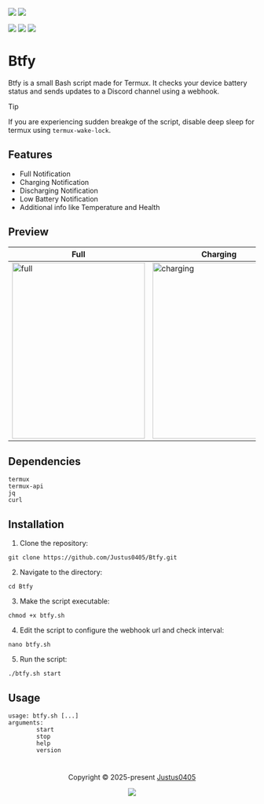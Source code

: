 <p align="left">
    <!-- Discord Badge -->
    <a href="https://discord.justus0405.com/"><img src="https://img.shields.io/discord/1370519315400495234?logo=Discord&colorA=1e1e2e&colorB=a6e3a1&style=for-the-badge"></a>
    <!-- Version Badge -->
    <a href="https://github.com/Justus0405/Btfy/blob/main/Btfy"><img src="https://img.shields.io/badge/Version-1.0-blue?colorA=1e1e2e&colorB=cdd6f4&style=for-the-badge"></a>
</p>

<p align="left">
    <!-- Stars Badge -->
	<a href="https://github.com/Justus0405/Btfy/stargazers"><img src="https://img.shields.io/github/stars/Justus0405/Btfy?colorA=1e1e2e&colorB=b7bdf8&style=for-the-badge"></a>
    <!-- Issues Badge -->
	<a href="https://github.com/Justus0405/Btfy/issues"><img src="https://img.shields.io/github/issues/Justus0405/Btfy?colorA=1e1e2e&colorB=f5a97f&style=for-the-badge"></a>
    <!-- Contributors Badge -->
	<a href="https://github.com/Justus0405/Btfy/contributors"><img src="https://img.shields.io/github/contributors/Justus0405/Btfy?colorA=1e1e2e&colorB=a6da95&style=for-the-badge"></a>
</p>

# Btfy

Btfy is a small Bash script made for Termux. It checks your device battery status and sends updates to a Discord channel using a webhook.

> [!TIP]
> If you are experiencing sudden breakge of the script,
> disable deep sleep for termux using `termux-wake-lock`.

## Features

- Full Notification
- Charging Notification
- Discharging Notification
- Low Battery Notification
- Additional info like Temperature and Health

## Preview

| Full                                                                                                                              | Charging                                                                                                                              | Discharging                                                                                                                              | Low Warning                                                                                                                          |
| --------------------------------------------------------------------------------------------------------------------------------- | ------------------------------------------------------------------------------------------------------------------------------------- | ---------------------------------------------------------------------------------------------------------------------------------------- | ------------------------------------------------------------------------------------------------------------------------------------ |
| <img width="270" height="358" alt="full" src="https://github.com/user-attachments/assets/8da46f68-39d1-4a9b-bbaf-24847c89066b" /> | <img width="270" height="358" alt="charging" src="https://github.com/user-attachments/assets/5fec53ad-f6e2-4ed8-bbbb-447b216ccefd" /> | <img width="270" height="358" alt="discharging" src="https://github.com/user-attachments/assets/713272d9-97de-4a4e-a48c-84e59ee397dd" /> | <img width="270" height="358" alt="warning" src="https://github.com/user-attachments/assets/72f3dd5b-9144-41bd-b07b-8bde480bc729" /> |

## Dependencies

```plaintext
termux
termux-api
jq
curl
```

## Installation

1. Clone the repository:

```shell
git clone https://github.com/Justus0405/Btfy.git
```

2. Navigate to the directory:

```shell
cd Btfy
```

3. Make the script executable:

```shell
chmod +x btfy.sh
```

4. Edit the script to configure the webhook url and check interval:

```shell
nano btfy.sh
```

5. Run the script:

```shell
./btfy.sh start
```

## Usage

```plaintext
usage: btfy.sh [...]
arguments:
	    start
	    stop
	    help
	    version
```

#

<p align="center">
	Copyright &copy; 2025-present <a href="https://github.com/Justus0405" target="_blank">Justus0405</a>
</p>

<p align="center">
	<a href="https://github.com/Justus0405/Btfy/blob/main/LICENSE"><img src="https://img.shields.io/github/license/Justus0405/Btfy?logo=Github&colorA=1e1e2e&colorB=cba6f7&style=for-the-badge"></a>
</p>
